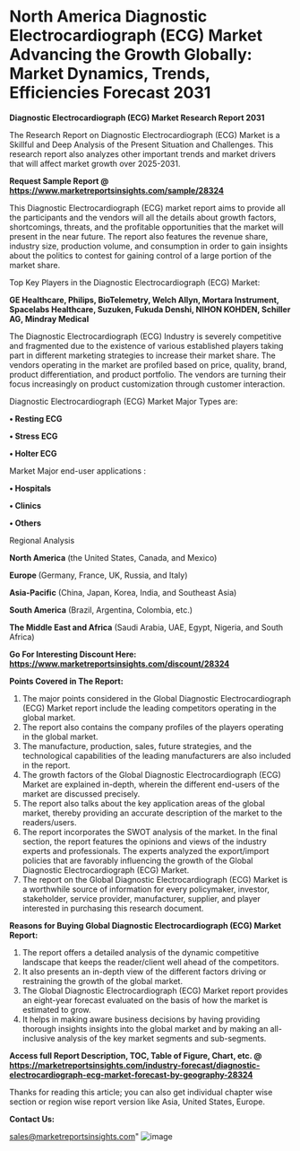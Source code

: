 # North America Diagnostic Electrocardiograph (ECG) Market Advancing the Growth Globally: Market Dynamics, Trends, Efficiencies Forecast 2031

<strong>Diagnostic Electrocardiograph (ECG) Market Research Report 2031</strong>

The Research Report on Diagnostic Electrocardiograph (ECG) Market is a Skillful and Deep Analysis of the Present Situation and Challenges. This research report also analyzes other important trends and market drivers that will affect market growth over 2025-2031.

<strong>Request Sample Report @ <a href=https://www.marketreportsinsights.com/sample/28324>https://www.marketreportsinsights.com/sample/28324</a></strong>

This Diagnostic Electrocardiograph (ECG) market report aims to provide all the participants and the vendors will all the details about growth factors, shortcomings, threats, and the profitable opportunities that the market will present in the near future. The report also features the revenue share, industry size, production volume, and consumption in order to gain insights about the politics to contest for gaining control of a large portion of the market share.

Top Key Players in the Diagnostic Electrocardiograph (ECG) Market:

<strong>GE Healthcare, Philips, BioTelemetry, Welch Allyn, Mortara Instrument, Spacelabs Healthcare, Suzuken, Fukuda Denshi, NIHON KOHDEN, Schiller AG, Mindray Medical</strong>

The Diagnostic Electrocardiograph (ECG) Industry is severely competitive and fragmented due to the existence of various established players taking part in different marketing strategies to increase their market share. The vendors operating in the market are profiled based on price, quality, brand, product differentiation, and product portfolio. The vendors are turning their focus increasingly on product customization through customer interaction.

Diagnostic Electrocardiograph (ECG) Market Major Types are:

<strong>• Resting ECG

• Stress ECG

• Holter ECG</strong>

Market Major end-user applications :

<strong>• Hospitals

• Clinics

• Others</strong>

Regional Analysis

</u><strong><b>North America</b></strong> (the United States, Canada, and Mexico)

<strong><b>Europe </b></strong>(Germany, France, UK, Russia, and Italy)

<strong><b>Asia-Pacific</b></strong> (China, Japan, Korea, India, and Southeast Asia)

<strong><b>South America</b></strong> (Brazil, Argentina, Colombia, etc.)

<strong><b>The Middle East and Africa</b></strong> (Saudi Arabia, UAE, Egypt, Nigeria, and South Africa)

<strong>Go For Interesting Discount Here: <a href=https://www.marketreportsinsights.com/discount/28324>https://www.marketreportsinsights.com/discount/28324</a></strong>

<strong>Points Covered in The Report:</strong>
<ol>
  <li>The major points considered in the Global Diagnostic Electrocardiograph (ECG) Market report include the leading competitors operating in the global market.</li>
  <li>The report also contains the company profiles of the players operating in the global market.</li>
  <li>The manufacture, production, sales, future strategies, and the technological capabilities of the leading manufacturers are also included in the report.</li>
  <li>The growth factors of the Global Diagnostic Electrocardiograph (ECG) Market are explained in-depth, wherein the different end-users of the market are discussed precisely.</li>
  <li>The report also talks about the key application areas of the global market, thereby providing an accurate description of the market to the readers/users.</li>
  <li>The report incorporates the SWOT analysis of the market. In the final section, the report features the opinions and views of the industry experts and professionals. The experts analyzed the export/import policies that are favorably influencing the growth of the Global Diagnostic Electrocardiograph (ECG) Market.</li>
  <li>The report on the Global Diagnostic Electrocardiograph (ECG) Market is a worthwhile source of information for every policymaker, investor, stakeholder, service provider, manufacturer, supplier, and player interested in purchasing this research document.</li>
</ol>
<strong>Reasons for Buying Global Diagnostic Electrocardiograph (ECG) Market Report:</strong>

<ol>
  <li>The report offers a detailed analysis of the dynamic competitive landscape that keeps the reader/client well ahead of the competitors.</li>
  <li>It also presents an in-depth view of the different factors driving or restraining the growth of the global market.</li>
  <li>The Global Diagnostic Electrocardiograph (ECG) Market report provides an eight-year forecast evaluated on the basis of how the market is estimated to grow.</li>
  <li>It helps in making aware business decisions by having providing thorough insights insights into the global market and by making an all-inclusive analysis of the key market segments and sub-segments.</li>
</ol>
<strong>Access full Report Description, TOC, Table of Figure, Chart, etc. @ <a href=https://marketreportsinsights.com/industry-forecast/diagnostic-electrocardiograph-ecg-market-forecast-by-geography-28324>https://marketreportsinsights.com/industry-forecast/diagnostic-electrocardiograph-ecg-market-forecast-by-geography-28324</a></strong>


Thanks for reading this article; you can also get individual chapter wise section or region wise report version like Asia, United States, Europe.

<strong>Contact Us:</strong>

sales@marketreportsinsights.com"
![image](https://github.com/user-attachments/assets/52952ea9-a02b-47b1-bba3-3a38d5cbee07)
